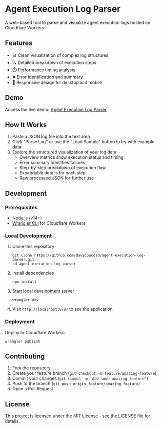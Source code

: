 # Agent Execution Log Parser

A web-based tool to parse and visualize agent execution logs hosted on Cloudflare Workers.

## Features

- 📊 Clean visualization of complex log structures
- 🔍 Detailed breakdown of execution steps
- ⏱️ Performance timing analysis
- ❌ Error identification and summary
- 📱 Responsive design for desktop and mobile

## Demo

Access the live demo: [Agent Execution Log Parser](https://agent-execution-log-parser.david-pacold.workers.dev)

## How It Works

1. Paste a JSON log file into the text area
2. Click "Parse Log" or use the "Load Sample" button to try with example data
3. Explore the structured visualization of your log data:
   - Overview metrics show execution status and timing
   - Error summary identifies failures
   - Step-by-step breakdown of execution flow
   - Expandable details for each step
   - Raw processed JSON for further use

## Development

### Prerequisites

- [Node.js](https://nodejs.org/) (v14+)
- [Wrangler CLI](https://developers.cloudflare.com/workers/wrangler/install-and-update/) for Cloudflare Workers

### Local Development

1. Clone this repository
   ```
   git clone https://github.com/davidpacold/agent-execution-log-parser.git
   cd agent-execution-log-parser
   ```

2. Install dependencies
   ```
   npm install
   ```

3. Start local development server
   ```
   wrangler dev
   ```

4. Visit `http://localhost:8787` to see the application

### Deployment

Deploy to Cloudflare Workers:

```
wrangler publish
```

## Contributing

1. Fork the repository
2. Create your feature branch (`git checkout -b feature/amazing-feature`)
3. Commit your changes (`git commit -m 'Add some amazing feature'`)
4. Push to the branch (`git push origin feature/amazing-feature`)
5. Open a Pull Request

## License

This project is licensed under the MIT License - see the LICENSE file for details.